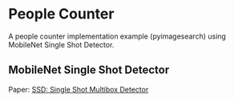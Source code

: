 # People Counter

A people counter implementation example (pyimagesearch) using MobileNet Single Shot Detector.


## MobileNet Single Shot Detector

Paper: [SSD: Single Shot Multibox Detector](https://arxiv.org/abs/1512.02325)

